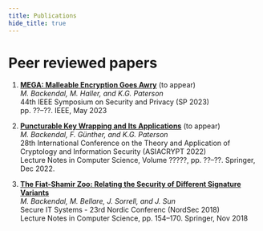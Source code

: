 ```yaml
---
title: Publications
hide_title: true
---
```


# Peer reviewed papers

1. [**MEGA: Malleable Encryption Goes Awry**](https://mega-awry.io/) (to appear)  
*M. Backendal, M. Haller, and K.G. Paterson*  
44th IEEE Symposium on Security and Privacy (SP 2023)  
pp. ??–??. IEEE, May 2023

1. [**Puncturable Key Wrapping and Its Applications**](https://eprint.iacr.org/2022/1209) (to appear)  
*M. Backendal, F. Günther, and K.G. Paterson*  
28th International Conference on the Theory and Application of Cryptology and Information Security (ASIACRYPT 2022)  
Lecture Notes in Computer Science, Volume ?????, pp. ??–??. Springer, Dec 2022.

1. [**The Fiat-Shamir Zoo: Relating the Security of Different Signature Variants**](https://eprint.iacr.org/2018/775)  
*M. Backendal, M. Bellare, J. Sorrell, and J. Sun*  
Secure IT Systems - 23rd Nordic Conferenc (NordSec 2018)  
Lecture Notes in Computer Science, pp. 154–170. Springer, Nov 2018
